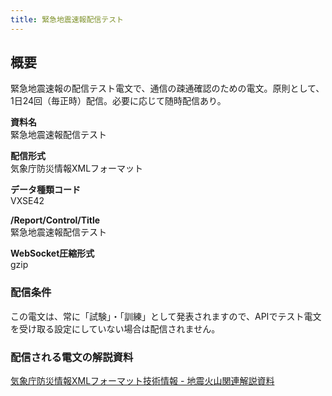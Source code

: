 ```yaml
---
title: 緊急地震速報配信テスト
---
```


## 概要
緊急地震速報の配信テスト電文で、通信の疎通確認のための電文。原則として、1日24回（毎正時）配信。必要に応じて随時配信あり。

**資料名** <br/>
 緊急地震速報配信テスト
 
**配信形式** <br/>
 気象庁防災情報XMLフォーマット

**データ種類コード** <br/>
 VXSE42
 
**/Report/Control/Title** <br/>
 緊急地震速報配信テスト

**WebSocket圧縮形式** <br/>
 gzip

### 配信条件

この電文は、常に「試験」・「訓練」として発表されますので、APIでテスト電文を受け取る設定にしていない場合は配信されません。

### 配信される電文の解説資料
[気象庁防災情報XMLフォーマット技術情報 - 地震火山関連解説資料](https://dmdata.jp/docs/jma/manual/0101-0185.pdf#page=115)
